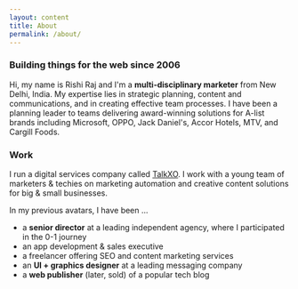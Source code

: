 ```yaml
---
layout: content
title: About
permalink: /about/
---
```


  


### Building things for the web since 2006

Hi, my name is Rishi Raj and I'm a  **multi-disciplinary marketer** from New Delhi, India. My expertise lies in strategic planning, content and communications, and in creating effective team processes. I have been a planning leader to teams delivering award-winning solutions for A-list brands including Microsoft, OPPO, Jack Daniel's, Accor Hotels, MTV, and Cargill Foods. 

### Work

I run a digital services company called [TalkXO](https://hello.talkxo.com). I work with a young team of marketers & techies on marketing automation and creative content solutions for big & small businesses.

In my previous avatars, I have been ...

- a **senior director** at a leading independent agency, where I participated in the 0-1 journey
- an app development & sales executive
- a freelancer offering SEO and content marketing services
- an **UI + graphics designer** at a leading messaging company
- a **web publisher** (later, sold) of a popular tech blog